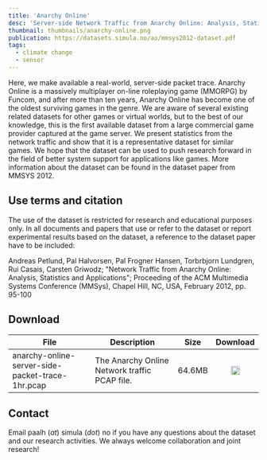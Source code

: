 ```yaml
---
title: 'Anarchy Online'
desc: 'Server-side Network Traffic from Anarchy Online: Analysis, Statistics and Applications.'
thumbnail: thumbnails/anarchy-online.png
publication: https://datasets.simula.no/ao/mmsys2012-dataset.pdf
tags:
  - climate change
  - sensor
---
```


Here, we make available a real-world, server-side packet trace. Anarchy Online is a massively multiplayer on-line roleplaying game (MMORPG) by Funcom, and after more than ten years, Anarchy Online has become one of the oldest surviving games in the genre. We are aware of several existing related datasets for other games or virtual worlds, but to the best of our knowledge, this is the first available dataset from a large commercial game provider captured at the game server. We present statistics from the network traffic and show that it is a representative dataset for similar games. We hope that the dataset can be used to push research forward in the field of better system support for applications like games. More information about the dataset can be found in the dataset paper from MMSYS 2012.

## Use terms and citation
The use of the dataset is restricted for research and educational purposes only. In all documents and papers that use or refer to the dataset or report experimental results based on the dataset, a reference to the dataset paper have to be included:

Andreas Petlund, Pal Halvorsen, Pal Frogner Hansen, Torbrbjorn Lundgren, Rui Casais, Carsten Griwodz; "Network Traffic from Anarchy Online: Analysis, Statistics and Applications"; Proceeding of the ACM Multimedia Systems Conference (MMSys), Chapel Hill, NC, USA, February 2012, pp. 95-100

## Download
| File | Description | Size | Download |
| --- | --- | --- | :---: |
| anarchy-online-server-side-packet-trace-1hr.pcap | The Anarchy Online Network traffic PCAP file. | 64.6MB | [<img src="/icons/fa-download-solid.svg" style="margin:0;display: inline;" height="18" width="18"/>](https://datasets.simula.no/downloads/anarchy-online-server-side-packet-trace-1hr.pcap) |

## Contact
Email paalh (_at_) simula (_dot_) no if you have any questions about the dataset and our research activities. We always welcome collaboration and joint research!

